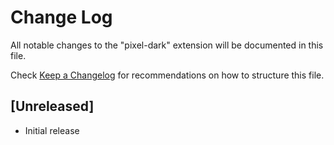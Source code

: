 # Change Log

All notable changes to the "pixel-dark" extension will be documented in this file.

Check [Keep a Changelog](http://keepachangelog.com/) for recommendations on how to structure this file.

## [Unreleased]

- Initial release